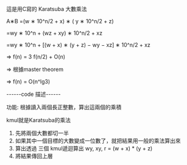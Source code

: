 這是用C寫的 Karatsuba 大數乘法

A∗B
=(w ∗ 10^n/2 + x) ∗ ( y ∗ 10^n/2 + z)

=wy ∗ 10^n + (wz + xy) ∗ 10^n/2 + xz

=wy ∗ 10^n + [(w + x) ∗ (y + z) − wy − xz] ∗ 10^n/2 + xz


=> f(n) = 3 f(n/2) + O(n)

=> 根據master theorem


=> f(n) = O(n^lg3)


------code 描述------

功能:
  根據讀入兩個長正整數，算出這兩個的乘積


kmul就是Karatsuba的乘法
1. 先將兩個大數都切一半
2. 如果其中一個目標的大數變成一位數了，就把結果用一般的乘法算出來
3. 算出透過 三個 kmul遞迴算出 wy, xy, r = (w + x) * (y + z)
4. 將結果傳回上層
